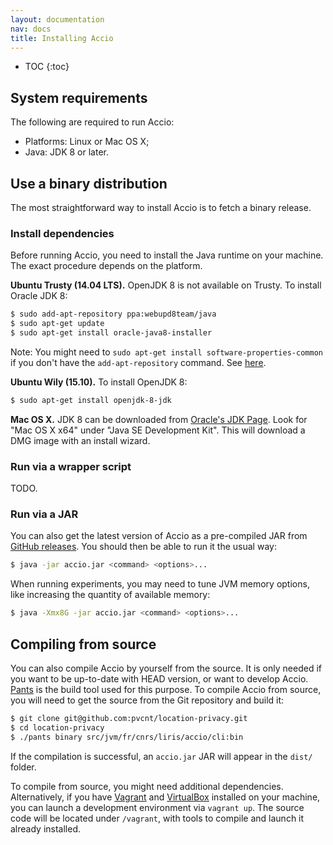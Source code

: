 ```yaml
---
layout: documentation
nav: docs
title: Installing Accio
---
```


* TOC
{:toc}

## System requirements

The following are required to run Accio:

  * Platforms: Linux or Mac OS X;
  * Java: JDK 8 or later.

## Use a binary distribution

The most straightforward way to install Accio is to fetch a binary release.

### Install dependencies

Before running Accio, you need to install the Java runtime on your machine.
The exact procedure depends on the platform.

**Ubuntu Trusty (14.04 LTS).**
OpenJDK 8 is not available on Trusty.
To install Oracle JDK 8:

```bash
$ sudo add-apt-repository ppa:webupd8team/java
$ sudo apt-get update
$ sudo apt-get install oracle-java8-installer
```

Note: You might need to `sudo apt-get install software-properties-common` if you don't have the `add-apt-repository` command.
See [here](http://manpages.ubuntu.com/manpages/wily/man1/add-apt-repository.1.html).

**Ubuntu Wily (15.10).**
To install OpenJDK 8:

```bash
$ sudo apt-get install openjdk-8-jdk
```

**Mac OS X.**
JDK 8 can be downloaded from [Oracle's JDK Page](http://www.oracle.com/technetwork/java/javase/downloads/jdk8-downloads-2133151.html).
Look for "Mac OS X x64" under "Java SE Development Kit".
This will download a DMG image with an install wizard.

### Run via a wrapper script

TODO.

### Run via a JAR

You can also get the latest version of Accio as a pre-compiled JAR from [GitHub releases](https://github.com/pvcnt/location-privacy/releases).
You should then be able to run it the usual way:

```bash
$ java -jar accio.jar <command> <options>...
```

When running experiments, you may need to tune JVM memory options, like increasing the quantity of available memory:

```bash
$ java -Xmx8G -jar accio.jar <command> <options>...
```

## Compiling from source

You can also compile Accio by yourself from the source.
It is only needed if you want to be up-to-date with HEAD version, or want to develop Accio.
[Pants](http://pantsbuild.org) is the build tool used for this purpose.
To compile Accio from source, you will need to get the source from the Git repository and build it:

```bash
$ git clone git@github.com:pvcnt/location-privacy.git
$ cd location-privacy
$ ./pants binary src/jvm/fr/cnrs/liris/accio/cli:bin
```

If the compilation is successful, an `accio.jar` JAR will appear in the `dist/` folder.

To compile from source, you might need additional dependencies.
Alternatively, if you have [Vagrant](https://www.vagrantup.com) and [VirtualBox](https://www.virtualbox.org) installed on your machine, you can launch a development environment via `vagrant up`.
The source code will be located under `/vagrant`, with tools to compile and launch it already installed.